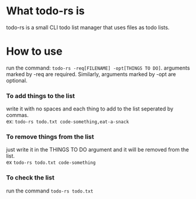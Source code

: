 # What todo-rs is
todo-rs is a small CLI todo list manager that uses files as todo lists.
# How to use
run the command: `todo-rs -req[FILENAME] -opt[THINGS TO DO]`.
arguments marked by -req are required. Similarly, arguments marked by -opt are optional.
### To add things to the list
write it with no spaces and each thing to add to the list seperated by commas.<br>
ex: `todo-rs todo.txt code-something,eat-a-snack`
### To remove things from the list
just write it in the THINGS TO DO argument and it will be removed from the list.<br>
ex `todo-rs todo.txt code-something`
### To check the list
run the command `todo-rs todo.txt`
